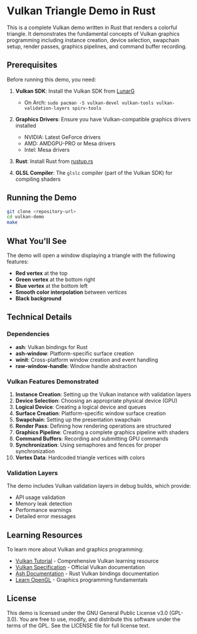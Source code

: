 # Vulkan Triangle Demo in Rust

This is a complete Vulkan demo written in Rust that renders a colorful triangle. It demonstrates the fundamental concepts of Vulkan graphics programming including instance creation, device selection, swapchain setup, render passes, graphics pipelines, and command buffer recording.

## Prerequisites

Before running this demo, you need:

1. **Vulkan SDK**: Install the Vulkan SDK from [LunarG](https://vulkan.lunarg.com/)
   - On Arch: `sudo pacman -S vulkan-devel vulkan-tools vulkan-validation-layers spirv-tools`

2. **Graphics Drivers**: Ensure you have Vulkan-compatible graphics drivers installed
   - NVIDIA: Latest GeForce drivers
   - AMD: AMDGPU-PRO or Mesa drivers
   - Intel: Mesa drivers

3. **Rust**: Install Rust from [rustup.rs](https://www.rust-lang.org/tools/install)

4. **GLSL Compiler**: The `glslc` compiler (part of the Vulkan SDK) for compiling shaders

## Running the Demo

```bash
git clone <repository-url>
cd vulkan-demo
make
```

## What You'll See

The demo will open a window displaying a triangle with the following features:

- **Red vertex** at the top
- **Green vertex** at the bottom right
- **Blue vertex** at the bottom left
- **Smooth color interpolation** between vertices
- **Black background**

## Technical Details

### Dependencies

- **ash**: Vulkan bindings for Rust
- **ash-window**: Platform-specific surface creation
- **winit**: Cross-platform window creation and event handling
- **raw-window-handle**: Window handle abstraction

### Vulkan Features Demonstrated

1. **Instance Creation**: Setting up the Vulkan instance with validation layers
2. **Device Selection**: Choosing an appropriate physical device (GPU)
3. **Logical Device**: Creating a logical device and queues
4. **Surface Creation**: Platform-specific window surface creation
5. **Swapchain**: Setting up the presentation swapchain
6. **Render Pass**: Defining how rendering operations are structured
7. **Graphics Pipeline**: Creating a complete graphics pipeline with shaders
8. **Command Buffers**: Recording and submitting GPU commands
9. **Synchronization**: Using semaphores and fences for proper synchronization
10. **Vertex Data**: Hardcoded triangle vertices with colors

### Validation Layers

The demo includes Vulkan validation layers in debug builds, which provide:

- API usage validation
- Memory leak detection
- Performance warnings
- Detailed error messages

## Learning Resources

To learn more about Vulkan and graphics programming:

- [Vulkan Tutorial](https://vulkan-tutorial.com/) - Comprehensive Vulkan learning resource
- [Vulkan Specification](https://www.khronos.org/registry/vulkan/) - Official Vulkan documentation
- [Ash Documentation](https://docs.rs/ash/) - Rust Vulkan bindings documentation
- [Learn OpenGL](https://learnopengl.com/) - Graphics programming fundamentals

## License

This demo is licensed under the GNU General Public License v3.0 (GPL-3.0). You are free to use, modify, and distribute this software under the terms of the GPL. See the LICENSE file for full license text.
